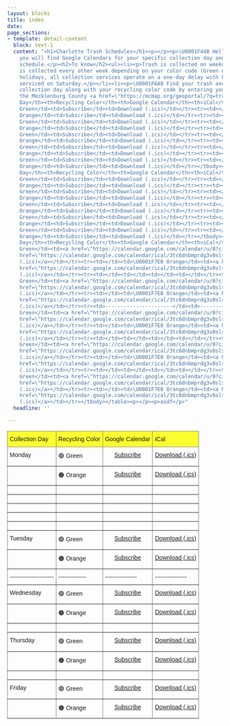 ```yaml
---
layout: blocks
title: index
date: 
page_sections:
- template: detail-content
  block: text-1
  content: "<h1>Charlotte Trash Schedules</h1><p></p><p>\U0001F44B Hello fellow Charlotteans!</p><p>Below
    you will find Google Calendars for your specific collection day and recycling
    schedule.</p><h2>To know</h2><ul><li><p>Trash is collected on weekdays M-F.</p></li><li><p>Recycling
    is collected every other week depending on your color code (Green or Orange).</p></li><li><p>Observed
    holidays, all collection services operate on a one-day delay with Friday customers
    serviced on Saturday.</p></li><li><p>\U0001F6A8 Find your trash and recycling
    collection day along with your recycling color code by entering your address at
    the Mecklenburg County <a href=\"https://mcmap.org/geoportal/?q=trash\" title=\"GeoPortal\">GeoPortal</a>.</p></li></ul><table><tbody><tr><th>Collection
    Day</th><th>Recycling Color</th><th>Google Calendar</th><th>iCal</th></tr><tr><td>Monday</td><td>\U0001F7E2
    Green</td><td>Subscribe</td><td>Download (.ics)</td></tr><tr><td></td><td>\U0001F7E0
    Orange</td><td>Subscribe</td><td>Download (.ics)</td></tr><tr><td></td><td></td><td></td><td></td></tr><tr><td></td><td></td><td></td><td></td></tr><tr><td></td><td></td><td></td><td></td></tr><tr><td>Tuesday</td><td>\U0001F7E2
    Green</td><td>Subscribe</td><td>Download (.ics)</td></tr><tr><td></td><td>\U0001F7E0
    Orange</td><td>Subscribe</td><td>Download (.ics)</td></tr><tr><td></td><td></td><td></td><td></td></tr><tr><td>Wednesday</td><td>\U0001F7E2
    Green</td><td>Subscribe</td><td>Download (.ics)</td></tr><tr><td></td><td>\U0001F7E0
    Orange</td><td>Subscribe</td><td>Download (.ics)</td></tr><tr><td></td><td></td><td></td><td></td></tr><tr><td>Thursday</td><td>\U0001F7E2
    Green</td><td>Subscribe</td><td>Download (.ics)</td></tr><tr><td></td><td>\U0001F7E0
    Orange</td><td>Subscribe</td><td>Download (.ics)</td></tr><tr><td></td><td></td><td></td><td></td></tr><tr><td>Friday</td><td>\U0001F7E2
    Green</td><td>Subscribe</td><td>Download (.ics)</td></tr><tr><td></td><td>\U0001F7E0
    Orange</td><td>Subscribe</td><td>Download (.ics)</td></tr></tbody></table><hr><table><tbody><tr><th>Collection
    Day</th><th>Recycling Color</th><th>Google Calendar</th><th>iCal</th></tr><tr><td>Monday</td><td>\U0001F7E2
    Green</td><td>Subscribe</td><td>Download (.ics)</td></tr><tr><td></td><td>\U0001F7E0
    Orange</td><td>Subscribe</td><td>Download (.ics)</td></tr><tr><td></td><td></td><td></td><td></td></tr><tr><td></td><td></td><td></td><td></td></tr><tr><td></td><td></td><td></td><td></td></tr><tr><td></td><td></td><td></td><td></td></tr><tr><td></td><td></td><td></td><td></td></tr><tr><td>Tuesday</td><td>\U0001F7E2
    Green</td><td>Subscribe</td><td>Download (.ics)</td></tr><tr><td></td><td>\U0001F7E0
    Orange</td><td>Subscribe</td><td>Download (.ics)</td></tr><tr><td></td><td></td><td></td><td></td></tr><tr><td>Wednesday</td><td>\U0001F7E2
    Green</td><td>Subscribe</td><td>Download (.ics)</td></tr><tr><td></td><td>\U0001F7E0
    Orange</td><td>Subscribe</td><td>Download (.ics)</td></tr><tr><td></td><td></td><td></td><td></td></tr><tr><td>Thursday</td><td>\U0001F7E2
    Green</td><td>Subscribe</td><td>Download (.ics)</td></tr><tr><td></td><td>\U0001F7E0
    Orange</td><td>Subscribe</td><td>Download (.ics)</td></tr><tr><td></td><td></td><td></td><td></td></tr><tr><td>Friday</td><td>\U0001F7E2
    Green</td><td>Subscribe</td><td>Download (.ics)</td></tr><tr><td></td><td>\U0001F7E0
    Orange</td><td>Subscribe</td><td>Download (.ics)</td></tr></tbody></table><p></p><p></p><table><tbody><tr><th>Collection
    Day</th><th>Recycling Color</th><th>Google Calendar</th><th>iCal</th></tr><tr><td>Monday</td><td>\U0001F7E2
    Green</td><td><a href=\"https://calendar.google.com/calendar/u/0?cid=M3RjNmRuYm1wcmRnM3Ywc2xzZXRidmV0aWtAZ3JvdXAuY2FsZW5kYXIuZ29vZ2xlLmNvbQ\">Subscribe</a></td><td><a
    href=\"https://calendar.google.com/calendar/ical/3tc6dnbmprdg3v0slsetbvetik%40group.calendar.google.com/public/basic.ics\">Download
    (.ics)</a></td></tr><tr><td></td><td>\U0001F7E0 Orange</td><td><a href=\"https://calendar.google.com/calendar/u/0?cid=M3RjNmRuYm1wcmRnM3Ywc2xzZXRidmV0aWtAZ3JvdXAuY2FsZW5kYXIuZ29vZ2xlLmNvbQ\">Subscribe</a></td><td><a
    href=\"https://calendar.google.com/calendar/ical/3tc6dnbmprdg3v0slsetbvetik%40group.calendar.google.com/public/basic.ics\">Download
    (.ics)</a></td></tr><tr><td></td><td></td><td></td><td></td></tr><tr><td></td><td></td><td></td><td></td></tr><tr><td></td><td></td><td></td><td></td></tr><tr><td></td><td></td><td></td><td></td></tr><tr><td></td><td></td><td></td><td></td></tr><tr><td>Tuesday</td><td>\U0001F7E2
    Green</td><td><a href=\"https://calendar.google.com/calendar/u/0?cid=M3RjNmRuYm1wcmRnM3Ywc2xzZXRidmV0aWtAZ3JvdXAuY2FsZW5kYXIuZ29vZ2xlLmNvbQ\">Subscribe</a></td><td><a
    href=\"https://calendar.google.com/calendar/ical/3tc6dnbmprdg3v0slsetbvetik%40group.calendar.google.com/public/basic.ics\">Download
    (.ics)</a></td></tr><tr><td></td><td>\U0001F7E0 Orange</td><td><a href=\"https://calendar.google.com/calendar/u/0?cid=M3RjNmRuYm1wcmRnM3Ywc2xzZXRidmV0aWtAZ3JvdXAuY2FsZW5kYXIuZ29vZ2xlLmNvbQ\">Subscribe</a></td><td><a
    href=\"https://calendar.google.com/calendar/ical/3tc6dnbmprdg3v0slsetbvetik%40group.calendar.google.com/public/basic.ics\">Download
    (.ics)</a></td></tr><tr><td>----------------------</td><td>--------------</td><td>----------------</td><td>----------------</td></tr><tr><td>Wednesday</td><td>\U0001F7E2
    Green</td><td><a href=\"https://calendar.google.com/calendar/u/0?cid=M3RjNmRuYm1wcmRnM3Ywc2xzZXRidmV0aWtAZ3JvdXAuY2FsZW5kYXIuZ29vZ2xlLmNvbQ\">Subscribe</a></td><td><a
    href=\"https://calendar.google.com/calendar/ical/3tc6dnbmprdg3v0slsetbvetik%40group.calendar.google.com/public/basic.ics\">Download
    (.ics)</a></td></tr><tr><td></td><td>\U0001F7E0 Orange</td><td><a href=\"https://calendar.google.com/calendar/u/0?cid=M3RjNmRuYm1wcmRnM3Ywc2xzZXRidmV0aWtAZ3JvdXAuY2FsZW5kYXIuZ29vZ2xlLmNvbQ\">Subscribe</a></td><td><a
    href=\"https://calendar.google.com/calendar/ical/3tc6dnbmprdg3v0slsetbvetik%40group.calendar.google.com/public/basic.ics\">Download
    (.ics)</a></td></tr><tr><td></td><td></td><td></td><td></td></tr><tr><td>Thursday</td><td>\U0001F7E2
    Green</td><td><a href=\"https://calendar.google.com/calendar/u/0?cid=M3RjNmRuYm1wcmRnM3Ywc2xzZXRidmV0aWtAZ3JvdXAuY2FsZW5kYXIuZ29vZ2xlLmNvbQ\">Subscribe</a></td><td><a
    href=\"https://calendar.google.com/calendar/ical/3tc6dnbmprdg3v0slsetbvetik%40group.calendar.google.com/public/basic.ics\">Download
    (.ics)</a></td></tr><tr><td></td><td>\U0001F7E0 Orange</td><td><a href=\"https://calendar.google.com/calendar/u/0?cid=M3RjNmRuYm1wcmRnM3Ywc2xzZXRidmV0aWtAZ3JvdXAuY2FsZW5kYXIuZ29vZ2xlLmNvbQ\">Subscribe</a></td><td><a
    href=\"https://calendar.google.com/calendar/ical/3tc6dnbmprdg3v0slsetbvetik%40group.calendar.google.com/public/basic.ics\">Download
    (.ics)</a></td></tr><tr><td></td><td></td><td></td><td></td></tr><tr><td>Friday</td><td>\U0001F7E2
    Green</td><td><a href=\"https://calendar.google.com/calendar/u/0?cid=M3RjNmRuYm1wcmRnM3Ywc2xzZXRidmV0aWtAZ3JvdXAuY2FsZW5kYXIuZ29vZ2xlLmNvbQ\">Subscribe</a></td><td><a
    href=\"https://calendar.google.com/calendar/ical/3tc6dnbmprdg3v0slsetbvetik%40group.calendar.google.com/public/basic.ics\">Download
    (.ics)</a></td></tr><tr><td></td><td>\U0001F7E0 Orange</td><td><a href=\"https://calendar.google.com/calendar/u/0?cid=M3RjNmRuYm1wcmRnM3Ywc2xzZXRidmV0aWtAZ3JvdXAuY2FsZW5kYXIuZ29vZ2xlLmNvbQ\">Subscribe</a></td><td><a
    href=\"https://calendar.google.com/calendar/ical/3tc6dnbmprdg3v0slsetbvetik%40group.calendar.google.com/public/basic.ics\">Download
    (.ics)</a></td></tr></tbody></table><p></p><p>asdf</p>"
  headline: ''

---
```

<style type="text/css">
.tg  {border-collapse:collapse;border-spacing:0;}
.tg td{border-color:black;border-style:solid;border-width:1px;font-family:Arial, sans-serif;font-size:14px;
  overflow:hidden;padding:10px 5px;word-break:normal;}
.tg th{border-color:black;border-style:solid;border-width:1px;font-family:Arial, sans-serif;font-size:14px;
  font-weight:normal;overflow:hidden;padding:10px 5px;word-break:normal;}
.tg .tg-c3ow{border-color:inherit;text-align:center;vertical-align:top}
.tg .tg-agym{background-color:#fcff2f;border-color:inherit;text-align:left;vertical-align:top}
.tg .tg-0pky{border-color:inherit;text-align:left;vertical-align:top}
</style>
<table class="tg">
<thead>
  <tr>
    <th class="tg-agym">Collection Day</th>
    <th class="tg-agym">Recycling Color</th>
    <th class="tg-agym">Google Calendar</th>
    <th class="tg-agym">iCal</th>
  </tr>
</thead>
<tbody>
  <tr>
    <td class="tg-0pky">Monday</td>
    <td class="tg-0pky">🟢 Green</td>
    <td class="tg-c3ow"><a href="https://calendar.google.com/calendar/u/0?cid=M3RjNmRuYm1wcmRnM3Ywc2xzZXRidmV0aWtAZ3JvdXAuY2FsZW5kYXIuZ29vZ2xlLmNvbQ" target="_blank" rel="noopener noreferrer">Subscribe</a></td>
    <td class="tg-c3ow"><a href="https://calendar.google.com/calendar/ical/3tc6dnbmprdg3v0slsetbvetik%40group.calendar.google.com/public/basic.ics" target="_blank" rel="noopener noreferrer">Download (.ics)</a></td>
  </tr>
  <tr>
    <td class="tg-0pky"></td>
    <td class="tg-0pky">🟠 Orange</td>
    <td class="tg-c3ow"><a href="https://calendar.google.com/calendar/u/0?cid=M3RjNmRuYm1wcmRnM3Ywc2xzZXRidmV0aWtAZ3JvdXAuY2FsZW5kYXIuZ29vZ2xlLmNvbQ" target="_blank" rel="noopener noreferrer">Subscribe</a></td>
    <td class="tg-c3ow"><a href="https://calendar.google.com/calendar/ical/3tc6dnbmprdg3v0slsetbvetik%40group.calendar.google.com/public/basic.ics" target="_blank" rel="noopener noreferrer">Download (.ics)</a></td>
  </tr>
  <tr>
    <td class="tg-0pky"></td>
    <td class="tg-0pky"></td>
    <td class="tg-0pky"></td>
    <td class="tg-0pky"></td>
  </tr>
  <tr>
    <td class="tg-0pky"></td>
    <td class="tg-0pky"></td>
    <td class="tg-0pky"></td>
    <td class="tg-0pky"></td>
  </tr>
  <tr>
    <td class="tg-0pky"></td>
    <td class="tg-0pky"></td>
    <td class="tg-0pky"></td>
    <td class="tg-0pky"></td>
  </tr>
  <tr>
    <td class="tg-0pky"></td>
    <td class="tg-0pky"></td>
    <td class="tg-0pky"></td>
    <td class="tg-0pky"></td>
  </tr>
  <tr>
    <td class="tg-0pky"></td>
    <td class="tg-0pky"></td>
    <td class="tg-0pky"></td>
    <td class="tg-0pky"></td>
  </tr>
  <tr>
    <td class="tg-0pky">Tuesday</td>
    <td class="tg-0pky">🟢 Green</td>
    <td class="tg-c3ow"><a href="https://calendar.google.com/calendar/u/0?cid=M3RjNmRuYm1wcmRnM3Ywc2xzZXRidmV0aWtAZ3JvdXAuY2FsZW5kYXIuZ29vZ2xlLmNvbQ" target="_blank" rel="noopener noreferrer">Subscribe</a></td>
    <td class="tg-c3ow"><a href="https://calendar.google.com/calendar/ical/3tc6dnbmprdg3v0slsetbvetik%40group.calendar.google.com/public/basic.ics" target="_blank" rel="noopener noreferrer">Download (.ics)</a></td>
  </tr>
  <tr>
    <td class="tg-0pky"></td>
    <td class="tg-0pky">🟠 Orange</td>
    <td class="tg-c3ow"><a href="https://calendar.google.com/calendar/u/0?cid=M3RjNmRuYm1wcmRnM3Ywc2xzZXRidmV0aWtAZ3JvdXAuY2FsZW5kYXIuZ29vZ2xlLmNvbQ" target="_blank" rel="noopener noreferrer">Subscribe</a></td>
    <td class="tg-c3ow"><a href="https://calendar.google.com/calendar/ical/3tc6dnbmprdg3v0slsetbvetik%40group.calendar.google.com/public/basic.ics" target="_blank" rel="noopener noreferrer">Download (.ics)</a></td>
  </tr>
  <tr>
    <td class="tg-0pky">----------------------</td>
    <td class="tg-0pky">--------------</td>
    <td class="tg-0pky">----------------</td>
    <td class="tg-0pky">----------------</td>
  </tr>
  <tr>
    <td class="tg-0pky">Wednesday</td>
    <td class="tg-0pky">🟢 Green</td>
    <td class="tg-c3ow"><a href="https://calendar.google.com/calendar/u/0?cid=M3RjNmRuYm1wcmRnM3Ywc2xzZXRidmV0aWtAZ3JvdXAuY2FsZW5kYXIuZ29vZ2xlLmNvbQ" target="_blank" rel="noopener noreferrer">Subscribe</a></td>
    <td class="tg-c3ow"><a href="https://calendar.google.com/calendar/ical/3tc6dnbmprdg3v0slsetbvetik%40group.calendar.google.com/public/basic.ics" target="_blank" rel="noopener noreferrer">Download (.ics)</a></td>
  </tr>
  <tr>
    <td class="tg-0pky"></td>
    <td class="tg-0pky">🟠 Orange</td>
    <td class="tg-c3ow"><a href="https://calendar.google.com/calendar/u/0?cid=M3RjNmRuYm1wcmRnM3Ywc2xzZXRidmV0aWtAZ3JvdXAuY2FsZW5kYXIuZ29vZ2xlLmNvbQ" target="_blank" rel="noopener noreferrer">Subscribe</a></td>
    <td class="tg-c3ow"><a href="https://calendar.google.com/calendar/ical/3tc6dnbmprdg3v0slsetbvetik%40group.calendar.google.com/public/basic.ics" target="_blank" rel="noopener noreferrer">Download (.ics)</a></td>
  </tr>
  <tr>
    <td class="tg-0pky"></td>
    <td class="tg-0pky"></td>
    <td class="tg-0pky"></td>
    <td class="tg-0pky"></td>
  </tr>
  <tr>
    <td class="tg-0pky">Thursday</td>
    <td class="tg-0pky">🟢 Green</td>
    <td class="tg-c3ow"><a href="https://calendar.google.com/calendar/u/0?cid=M3RjNmRuYm1wcmRnM3Ywc2xzZXRidmV0aWtAZ3JvdXAuY2FsZW5kYXIuZ29vZ2xlLmNvbQ" target="_blank" rel="noopener noreferrer">Subscribe</a></td>
    <td class="tg-c3ow"><a href="https://calendar.google.com/calendar/ical/3tc6dnbmprdg3v0slsetbvetik%40group.calendar.google.com/public/basic.ics" target="_blank" rel="noopener noreferrer">Download (.ics)</a></td>
  </tr>
  <tr>
    <td class="tg-0pky"></td>
    <td class="tg-0pky">🟠 Orange</td>
    <td class="tg-c3ow"><a href="https://calendar.google.com/calendar/u/0?cid=M3RjNmRuYm1wcmRnM3Ywc2xzZXRidmV0aWtAZ3JvdXAuY2FsZW5kYXIuZ29vZ2xlLmNvbQ" target="_blank" rel="noopener noreferrer">Subscribe</a></td>
    <td class="tg-c3ow"><a href="https://calendar.google.com/calendar/ical/3tc6dnbmprdg3v0slsetbvetik%40group.calendar.google.com/public/basic.ics" target="_blank" rel="noopener noreferrer">Download (.ics)</a></td>
  </tr>
  <tr>
    <td class="tg-0pky"></td>
    <td class="tg-0pky"></td>
    <td class="tg-0pky"></td>
    <td class="tg-0pky"></td>
  </tr>
  <tr>
    <td class="tg-0pky">Friday</td>
    <td class="tg-0pky">🟢 Green</td>
    <td class="tg-c3ow"><a href="https://calendar.google.com/calendar/u/0?cid=M3RjNmRuYm1wcmRnM3Ywc2xzZXRidmV0aWtAZ3JvdXAuY2FsZW5kYXIuZ29vZ2xlLmNvbQ" target="_blank" rel="noopener noreferrer">Subscribe</a></td>
    <td class="tg-c3ow"><a href="https://calendar.google.com/calendar/ical/3tc6dnbmprdg3v0slsetbvetik%40group.calendar.google.com/public/basic.ics" target="_blank" rel="noopener noreferrer">Download (.ics)</a></td>
  </tr>
  <tr>
    <td class="tg-0pky"></td>
    <td class="tg-0pky">🟠 Orange</td>
    <td class="tg-c3ow"><a href="https://calendar.google.com/calendar/u/0?cid=M3RjNmRuYm1wcmRnM3Ywc2xzZXRidmV0aWtAZ3JvdXAuY2FsZW5kYXIuZ29vZ2xlLmNvbQ" target="_blank" rel="noopener noreferrer">Subscribe</a></td>
    <td class="tg-c3ow"><a href="https://calendar.google.com/calendar/ical/3tc6dnbmprdg3v0slsetbvetik%40group.calendar.google.com/public/basic.ics" target="_blank" rel="noopener noreferrer">Download (.ics)</a></td>
  </tr>
</tbody>
</table>